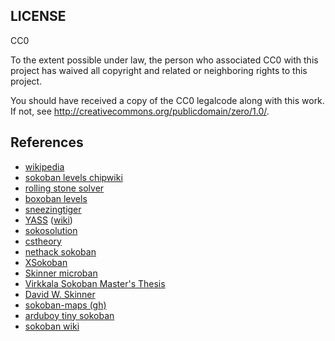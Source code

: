 
LICENSE
---

CC0

To the extent possible under law, the person who associated CC0 with
this project has waived all copyright and related or neighboring rights
to this project.

You should have received a copy of the CC0 legalcode along with this
work.  If not, see <http://creativecommons.org/publicdomain/zero/1.0/>.


References
---

* [wikipedia](https://en.wikipedia.org/wiki/Sokoban)
* [sokoban levels chipwiki](https://wiki.bitbusters.club/index.php?title=Sokoban_level&mobileaction=toggle_view_desktop)
* [rolling stone solver](https://webdocs.cs.ualberta.ca/~games/Sokoban/)
* [boxoban levels](https://github.com/google-deepmind/boxoban-levels )
* [sneezingtiger](http://sneezingtiger.com/sokoban/index.html)
* [YASS](https://github.com/joriswit/YASS) ([wiki](http://www.sokobano.de/wiki/index.php?title=Sokoban_solver_%22scribbles%22_by_Brian_Damgaard_about_the_YASS_solver))
* [sokosolution](http://sokobano.de/wiki/index.php?title=Sokoban_solver_%22scribbles%22_by_Florent_Diedler_about_the_Sokolution_solver)
* [cstheory](https://cs.stackexchange.com/questions/109807/multi-agent-sokoban-solvers-state-of-the-art)
* [nethack sokoban](https://nethackwiki.com/wiki/Sokoban_Level_3a)
* [XSokoban](https://www.cs.cornell.edu/andru/xsokoban.html)
* [Skinner microban](https://www.sokobanonline.com/play/web-archive/david-w-skinner/microban)
* [Virkkala Sokoban Master's Thesis](https://weetu.net/Timo-Virkkala-Solving-Sokoban-Masters-Thesis.pdf)
* [David W. Skinner](http://www.abelmartin.com/rj/sokobanJS/Skinner/David%20W.%20Skinner%20-%20Sokoban.htm)
* [sokoban-maps (gh)](https://github.com/begoon/sokoban-maps)
* [arduboy tiny sokoban](https://github.com/akkera102/05_tiny_sokoban)
* [sokoban wiki](http://sokobano.de/wiki/index.php?title=Main_Page)
